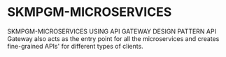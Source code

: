 # SKMPGM-MICROSERVICES
SKMPGM-MICROSERVICES USING API GATEWAY DESIGN PATTERN
API Gateway also acts as the entry point for all the microservices and creates fine-grained APIs' for different types of clients.
